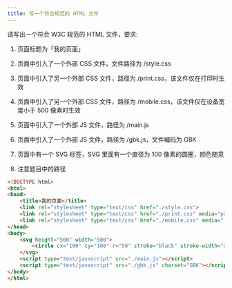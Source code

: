 ```yaml
---
title: 写一个符合规范的 HTML 文件
---
```


请写出一个符合 W3C 规范的 HTML 文件，要求:

1. 页面标题为「我的页面」

2. 页面中引入了一个外部 CSS 文件，文件路径为 /style.css

3. 页面中引入了另一个外部 CSS 文件，路径为 /print.css，该文件仅在打印时生效

4. 页面中引入了另一个外部 CSS 文件，路径为 /mobile.css，该文件仅在设备宽度小于 500 像素时生效

5. 页面中引入了一个外部 JS 文件，路径为 /main.js

6. 页面中引入了一个外部 JS 文件，路径为 /gbk.js，文件编码为 GBK

7. 页面中有一个 SVG 标签，SVG 里面有一个直径为 100 像素的圆圈，颜色随意

8. 注意题目中的路径

```html
<!DOCTYPE html>
<html>
<head>
    <title>我的页面</title>
    <link rel="stylesheet" type="text/css" href="./style.css">
    <link rel="stylesheet" type="text/css" href="./print.css" media="print">
    <link rel="stylesheet" type="text/css" href="./mobile.css" media="(max-width:500px)">
</head>
<body>
    <svg height="500" width="500">
        <circle cx="100" cy="100" r="50" stroke="black" stroke-width="2" fill="red"/>
    </svg>
    <script type="text/javascript" src="./main.js"></script>
    <script type="text/javascript" src="./gbk.js" charset="GBK"></script>
</body>
</html>
```